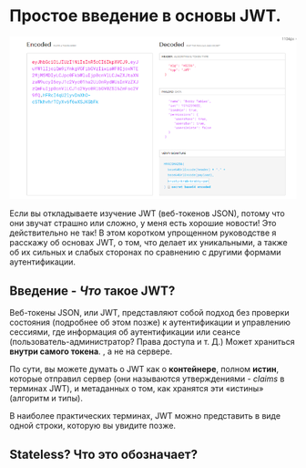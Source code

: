 # Простое введение в основы JWT.

![logo-JWT](img/logo-jwt.jpg)

Если вы откладываете изучение JWT (веб-токенов JSON), потому что они звучат страшно или сложно, у меня есть хорошие новости! Это действительно не так! В этом коротком упрощенном руководстве я расскажу об основах JWT, о том, что делает их уникальными, а также об их сильных и слабых сторонах по сравнению с другими формами аутентификации.

## Введение - _Что_ такое JWT?

Веб-токены JSON, или JWT, представляют собой подход без проверки состояния (подробнее об этом позже) к аутентификации и управлению сессиями, где информация об аутентификации или сеансе (пользователь-администратор? Права доступа и т. Д.) Может храниться **внутри самого токена**. , а не на сервере.

По сути, вы можете думать о JWT как о **контейнере**, полном **истин**, которые отправил сервер (они называются утверждениями - _claims_ в терминах JWT), и метаданных о том, как хранятся эти «истины» (алгоритм и типы).

В наиболее практических терминах, JWT можно представить в виде одной строки, которую вы увидите позже.

## Stateless? Что это обозначает?
